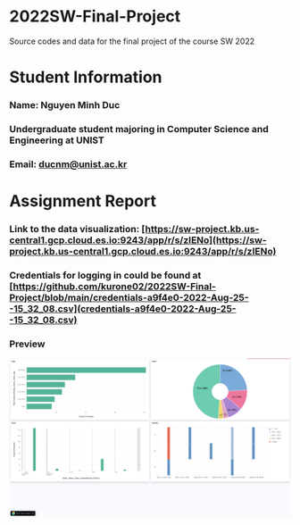 # 2022SW-Final-Project
Source codes and data for the final project of the course SW 2022

# Student Information
### Name: Nguyen Minh Duc
### Undergraduate student majoring in Computer Science and Engineering at UNIST
### Email: ducnm@unist.ac.kr

# Assignment Report
### Link to the data visualization: [https://sw-project.kb.us-central1.gcp.cloud.es.io:9243/app/r/s/zIENo](https://sw-project.kb.us-central1.gcp.cloud.es.io:9243/app/r/s/zIENo)

### Credentials for logging in could be found at [https://github.com/kurone02/2022SW-Final-Project/blob/main/credentials-a9f4e0-2022-Aug-25--15_32_08.csv](credentials-a9f4e0-2022-Aug-25--15_32_08.csv)

### Preview
![Visualization](preview.png)
